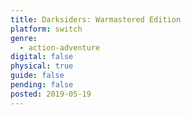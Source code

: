 ```yaml
---
title: Darksiders: Warmastered Edition
platform: switch
genre:
  - action-adventure
digital: false
physical: true
guide: false
pending: false
posted: 2019-05-19
---
```


